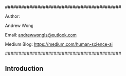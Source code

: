 
###########################################

Author:

Andrew Wong

Email: andrewwongls@outlook.com

Medium Blog: https://medium.com/human-science-ai

###########################################

## Introduction

